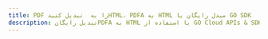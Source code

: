 ---title: PDF را به  تبدیل کنیدHTML، PDFA به HTML مبدل رایگان یا GO SDKdescription: تبدیل رایگانPDFA به HTML با استفاده از GO Cloud APIs & SDK همچنین اسناد PDF را در Cloud ایجاد، ویرایش و رندر کنید.---